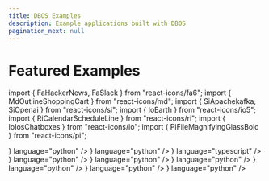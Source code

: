```yaml
---
title: DBOS Examples
description: Example applications built with DBOS
pagination_next: null
---
```


# Featured Examples

import { FaHackerNews, FaSlack } from "react-icons/fa6";
import { MdOutlineShoppingCart } from "react-icons/md";
import { SiApachekafka, SiOpenai } from "react-icons/si";
import { IoEarth } from "react-icons/io5";
import { RiCalendarScheduleLine } from "react-icons/ri";
import { IoIosChatboxes } from "react-icons/io";
import { PiFileMagnifyingGlassBold } from "react-icons/pi";

  <section className="row list">
  <CardLink
    label="Widget Store"
    href="python/examples/widget-store"
    description="Use DBOS durable workflows to build an online storefront that's resilient to any failure."
    index="1"
    icon={<MdOutlineShoppingCart color="white" size={50}/>}
    language="python"
  />
  <CardLink
    label="OpenAI Quickstart"
    href="python/examples/ai-starter"
    description="Build an interactive AI application and deploy it to the cloud in just 9 lines of code."
    index="2"
    icon={<SiOpenai color="white" size={50}/>}
    language="python"
  />
  <CardLink
    label="Kafka Alert Queue"
    href="typescript/examples/kafka-alert-queue"
    description="Use DBOS and Kafka to create an alert queue application that reliably handles each message exactly once."
    index="3"
    icon={<SiApachekafka color="white" size={50}/>}
    language="typescript"
  />
  <CardLink
    label="LLM-Powered Chatbot"
    href="python/examples/chatbot"
    description="Build a chatbot with DBOS and LangChain, then serverlessly deploy it to DBOS Cloud 50x cheaper than on AWS."
    index="4"
    icon={<IoIosChatboxes color="white" size={50}/>}
    language="python"
  />
  <CardLink
    label="Hacker News Bot"
    href="python/examples/hacker-news-bot"
    description="Use DBOS to deploy a scheduled job that regularly searches Hacker News for comments about serverless computing and posts them to Slack."
    index="5"
    icon={<FaHackerNews color="white" size={50} />}
    language="python"
  />
  <CardLink
    label="AI-Powered Slackbot"
    href="python/examples/rag-slackbot"
    description="Use DBOS and LlamaIndex to build an AI-powered Slackbot that uses RAG to answer questions about previous Slack conversations."
    index="6"
    icon={<FaSlack color="white" size={50}/>}
    language="python"
  />
    <CardLink
    label="Document Detective"
    href="python/examples/document-detective"
    description="Use DBOS and LlamaIndex to build a reliable and scalable data ingestion pipeline for a RAG-based chat agent."
    index="7"
    icon={<PiFileMagnifyingGlassBold  color="white" size={50}/>}
    language="python"
  />
  <CardLink
    label="Scheduled Reminders"
    href="python/examples/scheduled-reminders"
    description="Use DBOS to build and deploy an app that schedules reminder emails for any day in the future."
    index="8"
    icon={<RiCalendarScheduleLine color="white" size={50}/>}
    language="python"
  />
  <CardLink
    label="Earthquake Tracker"
    href="python/examples/earthquake-tracker"
    description="Use DBOS to build a real-time earthquake dashboard by streaming data from the USGS into Postgres, then visualizing it with Streamlit."
    index="9"
    icon={<IoEarth color="white" size={50}/>}
    language="python"
  />
  </section>